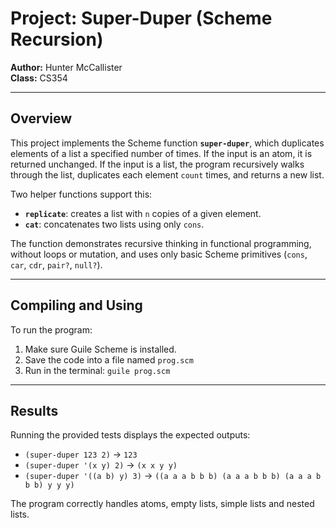 # Project: Super-Duper (Scheme Recursion)  
**Author:** Hunter McCallister  
**Class:** CS354  
 

---

## Overview  
This project implements the Scheme function **`super-duper`**, which duplicates elements of a list a specified number of times. If the input is an atom, it is returned unchanged. If the input is a list, the program recursively walks through the list, duplicates each element `count` times, and returns a new list.  

Two helper functions support this:  
- **`replicate`**: creates a list with `n` copies of a given element.  
- **`cat`**: concatenates two lists using only `cons`.  

The function demonstrates recursive thinking in functional programming, without loops or mutation, and uses only basic Scheme primitives (`cons`, `car`, `cdr`, `pair?`, `null?`).  

---

## Compiling and Using  
To run the program:  
1. Make sure Guile Scheme is installed.  
2. Save the code into a file named `prog.scm`
3. Run in the terminal: 
`guile prog.scm`



---

## Results  
Running the provided tests displays the expected outputs:  
- `(super-duper 123 2)` → `123`  
- `(super-duper '(x y) 2)` → `(x x y y)`  
- `(super-duper '((a b) y) 3)` → `((a a a b b b) (a a a b b b) (a a a b b b) y y y)`  

The program correctly handles atoms, empty lists, simple lists and nested lists.  
